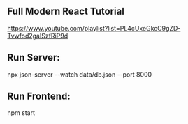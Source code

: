 ## Full Modern React Tutorial
https://www.youtube.com/playlist?list=PL4cUxeGkcC9gZD-Tvwfod2gaISzfRiP9d


## Run Server:
npx json-server --watch data/db.json --port 8000

## Run Frontend:
npm start
